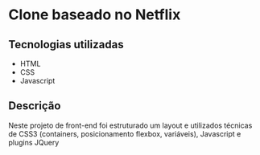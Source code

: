 # Clone baseado no Netflix

## Tecnologias utilizadas

- HTML
- CSS
- Javascript

## Descrição

Neste projeto de front-end foi estruturado um layout e utilizados técnicas de CSS3 (containers, posicionamento flexbox, variáveis), Javascript e plugins JQuery
